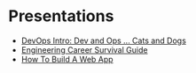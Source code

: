 # Presentations

* [DevOps Intro: Dev and Ops ... Cats and Dogs](https://zpratt.github.io/presentations/devops-intro/)
* [Engineering Career Survival Guide](https://zpratt.github.io/presentations/engineering-career/)
* [How To Build A Web App](https://zpratt.github.io/presentations/webapp-howto/)

